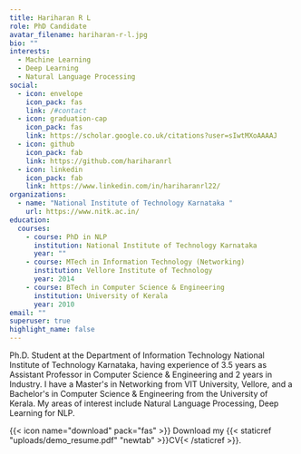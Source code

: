 ```yaml
---
title: Hariharan R L
role: PhD Candidate
avatar_filename: hariharan-r-l.jpg
bio: ""
interests:
  - Machine Learning
  - Deep Learning
  - Natural Language Processing
social:
  - icon: envelope
    icon_pack: fas
    link: /#contact
  - icon: graduation-cap
    icon_pack: fas
    link: https://scholar.google.co.uk/citations?user=sIwtMXoAAAAJ
  - icon: github
    icon_pack: fab
    link: https://github.com/hariharanrl
  - icon: linkedin
    icon_pack: fab
    link: https://www.linkedin.com/in/hariharanrl22/
organizations:
  - name: "National Institute of Technology Karnataka "
    url: https://www.nitk.ac.in/
education:
  courses:
    - course: PhD in NLP
      institution: National Institute of Technology Karnataka
      year: ""
    - course: MTech in Information Technology (Networking)
      institution: Vellore Institute of Technology
      year: 2014
    - course: BTech in Computer Science & Engineering
      institution: University of Kerala
      year: 2010
email: ""
superuser: true
highlight_name: false
---
```

Ph.D. Student at the Department of Information Technology National Institute of Technology Karnataka, having experience of 3.5 years as Assistant Professor in Computer Science & Engineering and 2 years in Industry. I have a Master's in Networking from VIT University, Vellore, and a Bachelor's in Computer Science & Engineering from the University of Kerala. My areas of interest include Natural Language Processing, Deep Learning for NLP.

{{< icon name="download" pack="fas" >}} Download my {{< staticref "uploads/demo_resume.pdf" "newtab" >}}CV{< /staticref >}}.